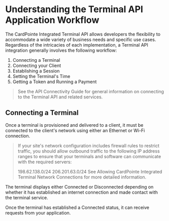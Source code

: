 <!-- type :row -->

<!-- type: card
description: The following guides provide best practices and other supplemental information for integrating the CardPointe Integrated Terminal API.
-->

<!-- type: row-end -->

# Understanding the Terminal API Application Workflow

The CardPointe Integrated Terminal API allows developers the flexibility to accommodate a wide variety of business needs and specific use cases. Regardless of the intricacies of each implementation, a Terminal API integration generally involves the following workflow:

1) Connecting a Terminal
2) Connecting your Client
3) Establishing a Session
4) Setting the Terminal's Time
5) Getting a Token and Running a Payment

<!-- theme: warning -->
> See the API Connectivity Guide for general information on connecting to the Terminal API and related services.

## Connecting a Terminal

Once a terminal is provisioned and delivered to a client, it must be connected to the client's network using either an Ethernet or Wi-Fi connection.

> If your site's network configuration includes firewall rules to restrict traffic, you should allow outbound traffic to the following IP address ranges to ensure that your terminals and software can communicate with the required servers:
>
> 198.62.138.0/24
> 206.201.63.0/24
> See Allowing CardPointe Integrated Terminal Network Connections for more detailed information.

The terminal displays either Connected or Disconnected depending on whether it has established an internet connection and made contact with the terminal service.

Once the terminal has established a Connected status, it can receive requests from your application.
